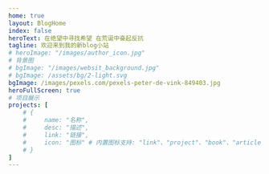 ```yaml
---
home: true 
layout: BlogHome
index: false
heroText: 在绝望中寻找希望 在荒诞中奋起反抗
tagline: 欢迎来到我的新blog小站
# heroImage: "/images/author_icon.jpg"
# 背景图
# bgImage: "/images/websit_background.jpg"
# bgImage: /assets/bg/2-light.svg
bgImage: /images/pexels.com/pexels-peter-de-vink-849403.jpg
heroFullScreen: true
# 项目展示
projects: [
    # {
    #     name: "名称",
    #     desc: "描述",
    #     link: "链接",
    #     icon: "图标" # 内置图标支持: "link"、"project"、"book"、"article"、"friend"
    # }
]
---
```

